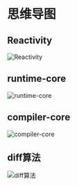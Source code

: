 
# 思维导图

## Reactivity

![Reactivity](https://cdn.jsdelivr.net/gh/Merlin218/image-storage/picGo/202205172202832.png)
## runtime-core
![runtime-core](https://cdn.jsdelivr.net/gh/Merlin218/image-storage/picGo/202205182105557.png)
## compiler-core
![compiler-core](https://cdn.jsdelivr.net/gh/Merlin218/image-storage/picGo/202205162004088.png)
## diff算法
![diff算法](https://cdn.jsdelivr.net/gh/Merlin218/image-storage/picGo/202205162015422.png)